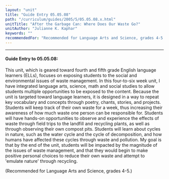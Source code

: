```yaml
---
layout: "unit"
title: "Guide Entry 05.05.08"
path: "/curriculum/guides/2005/5/05.05.08.x.html"
unitTitle: "After the Garbage Can: Where Does Our Waste Go?"
unitAuthor: "Julianne K. Kaphar"
keywords: ""
recommendedFor: "Recommended for Language Arts and Science, grades 4-5."
---
```

<body>
<hr/>
<h4>
Guide Entry to 05.05.08:
</h4>
<p>
This unit, which is geared toward fourth and fifth grade English language learners (ELLs), focuses on exposing students to the social and environmental issues of waste management.  In this four-to-six week unit, I have integrated language arts, science, math and social studies to allow students multiple opportunities to be exposed to the content.  Because the unit is targeted toward language learners, it is designed in a way to repeat key vocabulary and concepts through poetry, chants, stories, and projects.  Students will keep track of their own waste for a week, thus increasing their awareness of how much waste one person can be responsible for.  Students will have hands-on opportunities to observe and experience the effects of waste through field trips to the landfill and recycling plants, as well as through observing their own compost pits.  Students will learn about cycles in nature, such as the water cycle and the cycle of decomposition, and how humans have affected these cycles through waste and pollution.  My goal is that by the end of the unit, students will be impacted by the magnitude of the issues of waste management, and that they would begin to make positive personal choices to reduce their own waste and attempt to 'emulate nature' through recycling.
</p>
<p>
(Recommended for Language Arts and Science, grades 4-5.)
</p>
</body>